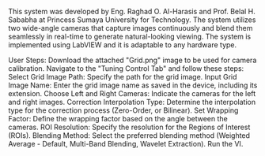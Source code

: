 This system was developed by Eng. Raghad O. Al-Harasis  and Prof. Belal H. Sababha at Princess Sumaya University for Technology. The system utilizes two wide-angle cameras that capture images continuously and blend them seamlessly in real-time to generate natural-looking viewing.  The system is implemented using LabVIEW and it is adaptable to any hardware type. 

User Steps: 
Download the attached "Grid.png" image to be used for camera calibration. 
Navigate to the "Tuning Control Tab" and follow these steps:
Select Grid Image Path: Specify the path for the grid image.
Input Grid Image Name: Enter the grid image name as saved in the device, including its extension.
Choose Left and Right Cameras: Indicate the cameras for the left and right images.
Correction Interpolation Type: Determine the interpolation type for the correction process (Zero-Order, or Bilinear).
Set Wrapping Factor: Define the wrapping factor based on the angle between the cameras.
ROI Resolution: Specify the resolution for the Regions of Interest (ROIs).
Blending Method: Select the preferred blending method (Weighted Average - Default, Multi-Band Blending, Wavelet Extraction).
Run the VI.
